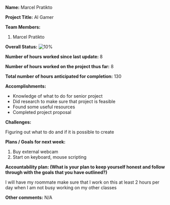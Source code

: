 **Name:** Marcel Pratikto

**Project Title:** AI Gamer

**Team Members:**
1. Marcel Pratikto

**Overall Status:**
![10%](https://progress-bar.dev/10?title=Progress)

**Number of hours worked since last update:** 8

**Number of hours worked on the project thus far:** 8

**Total number of hours anticipated for completion:** 130

**Accomplishments:**

* Knowledge of what to do for senior project
* Did research to make sure that project is feasible
* Found some useful resources
* Completed project proposal

**Challenges:**

Figuring out what to do and if it is possible to create

**Plans / Goals for next week:**

1. Buy external webcam
2. Start on keyboard, mouse scripting

**Accountability plan: (What is your plan to keep yourself honest and follow through with the goals that you have outlined?)**

I will have my roommate make sure that I work on this at least 2 hours per day when I am not busy working on my other classes

**Other comments:**
N/A